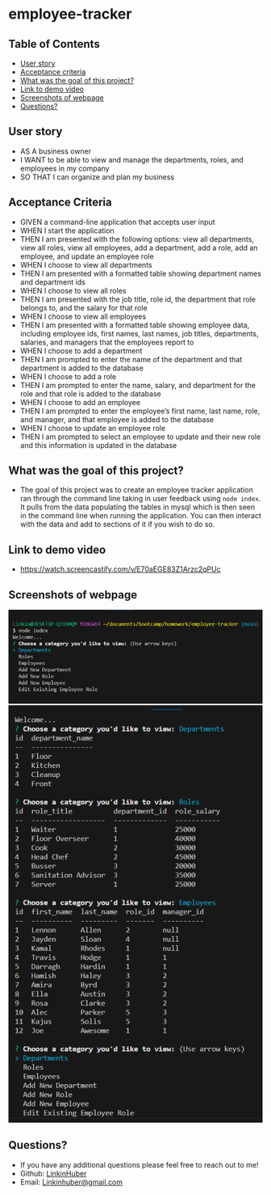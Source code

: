 # employee-tracker

## Table of Contents
* [User story](#user-story)
* [Acceptance criteria](#acceptance-criteria)
* [What was the goal of this project?](#what-was-the-goal-of-this-project)
* [Link to demo video](#link-to-demo-video)
* [Screenshots of webpage](#screenshots-of-webpage)
* [Questions?](#questions)

## User story
- AS A business owner
- I WANT to be able to view and manage the departments, roles, and employees in my company
- SO THAT I can organize and plan my business

## Acceptance Criteria
- GIVEN a command-line application that accepts user input
- WHEN I start the application
- THEN I am presented with the following options: view all departments, view all roles, view all employees, add a department, add a role, add an employee, and update an employee role
- WHEN I choose to view all departments
- THEN I am presented with a formatted table showing department names and department ids
- WHEN I choose to view all roles
- THEN I am presented with the job title, role id, the department that role belongs to, and the salary for that role
- WHEN I choose to view all employees
- THEN I am presented with a formatted table showing employee data, including employee ids, first names, last names, job titles, departments, salaries, and managers that the employees report to
- WHEN I choose to add a department
- THEN I am prompted to enter the name of the department and that department is added to the database
- WHEN I choose to add a role
- THEN I am prompted to enter the name, salary, and department for the role and that role is added to the database
- WHEN I choose to add an employee
- THEN I am prompted to enter the employee’s first name, last name, role, and manager, and that employee is added to the database
- WHEN I choose to update an employee role
- THEN I am prompted to select an employee to update and their new role and this information is updated in the database

## What was the goal of this project?
- The goal of this project was to create an employee tracker application ran through the command line taking in user feedback using `node index`. It pulls from the data populating the tables in mysql which is then seen in the command line when running the application. You can then interact with the data and add to sections of it if you wish to do so. 

## Link to demo video
- https://watch.screencastify.com/v/E70aEGE83Z1Arzc2qPUc

## Screenshots of webpage
![Screenshot of home page](./images/Screenshot%202023-06-03%20174148.png)
![Screenshot of home page](./images/Screenshot%202023-06-03%20174235.png)

## Questions?
  - If you have any additional questions please feel free to reach out to me!
  - Github: [LinkinHuber](https://github.com/LinkinHuber)
  - Email: Linkinhuber@gmail.com